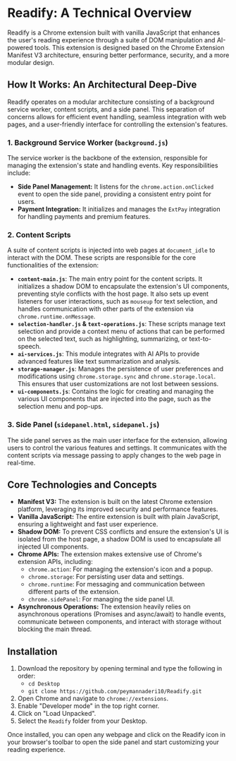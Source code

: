 # Readify: A Technical Overview

Readify is a Chrome extension built with vanilla JavaScript that enhances the user's reading experience through a suite of DOM manipulation and AI-powered tools. This extension is designed based on the Chrome Extension Manifest V3 architecture, ensuring better performance, security, and a more modular design.

## How It Works: An Architectural Deep-Dive

Readify operates on a modular architecture consisting of a background service worker, content scripts, and a side panel. This separation of concerns allows for efficient event handling, seamless integration with web pages, and a user-friendly interface for controlling the extension's features.

### 1. **Background Service Worker (`background.js`)**

The service worker is the backbone of the extension, responsible for managing the extension's state and handling events. Key responsibilities include:

-   **Side Panel Management:** It listens for the `chrome.action.onClicked` event to open the side panel, providing a consistent entry point for users.
-   **Payment Integration:** It initializes and manages the `ExtPay` integration for handling payments and premium features.

### 2. **Content Scripts**

A suite of content scripts is injected into web pages at `document_idle` to interact with the DOM. These scripts are responsible for the core functionalities of the extension:

-   **`content-main.js`**: The main entry point for the content scripts. It initializes a shadow DOM to encapsulate the extension's UI components, preventing style conflicts with the host page. It also sets up event listeners for user interactions, such as `mouseup` for text selection, and handles communication with other parts of the extension via `chrome.runtime.onMessage`.
-   **`selection-handler.js` & `text-operations.js`**: These scripts manage text selection and provide a context menu of actions that can be performed on the selected text, such as highlighting, summarizing, or text-to-speech.
-   **`ai-services.js`**: This module integrates with AI APIs to provide advanced features like text summarization and analysis.
-   **`storage-manager.js`**: Manages the persistence of user preferences and modifications using `chrome.storage.sync` and `chrome.storage.local`. This ensures that user customizations are not lost between sessions.
-   **`ui-components.js`**: Contains the logic for creating and managing the various UI components that are injected into the page, such as the selection menu and pop-ups.

### 3. **Side Panel (`sidepanel.html`, `sidepanel.js`)**

The side panel serves as the main user interface for the extension, allowing users to control the various features and settings. It communicates with the content scripts via message passing to apply changes to the web page in real-time.

## Core Technologies and Concepts

-   **Manifest V3:** The extension is built on the latest Chrome extension platform, leveraging its improved security and performance features.
-   **Vanilla JavaScript:** The entire extension is built with plain JavaScript, ensuring a lightweight and fast user experience.
-   **Shadow DOM:** To prevent CSS conflicts and ensure the extension's UI is isolated from the host page, a shadow DOM is used to encapsulate all injected UI components.
-   **Chrome APIs:** The extension makes extensive use of Chrome's extension APIs, including:
    -   `chrome.action`: For managing the extension's icon and a popup.
    -   `chrome.storage`: For persisting user data and settings.
    -   `chrome.runtime`: For messaging and communication between different parts of the extension.
    -   `chrome.sidePanel`: For managing the side panel UI.
-   **Asynchronous Operations:** The extension heavily relies on asynchronous operations (Promises and async/await) to handle events, communicate between components, and interact with storage without blocking the main thread.

## Installation

1.  Download the repository by opening terminal and type the following in order:
    -   `cd Desktop`
    -   `git clone https://github.com/peymannaderi10/Readify.git`
2.  Open Chrome and navigate to `chrome://extensions`.
3.  Enable "Developer mode" in the top right corner.
4.  Click on "Load Unpacked".
5.  Select the `Readify` folder from your Desktop.

Once installed, you can open any webpage and click on the Readify icon in your browser's toolbar to open the side panel and start customizing your reading experience.
